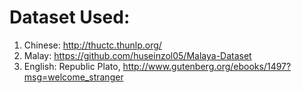 # Dataset Used:
1. Chinese: http://thuctc.thunlp.org/
2. Malay: https://github.com/huseinzol05/Malaya-Dataset
3. English: Republic Plato, http://www.gutenberg.org/ebooks/1497?msg=welcome_stranger
